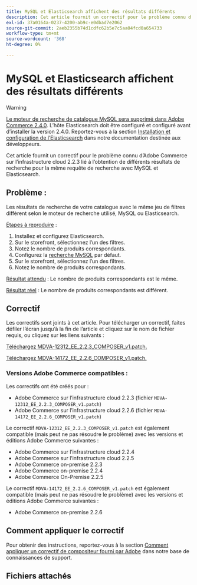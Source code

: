 ```yaml
---
title: MySQL et Elasticsearch affichent des résultats différents
description: Cet article fournit un correctif pour le problème connu d’Adobe Commerce sur l’infrastructure cloud 2.2.3 lié à l’obtention de différents résultats de recherche pour la même requête de recherche avec MySQL et Elasticsearch.
exl-id: 37a0164a-0237-4200-ab9c-e0dbad7e2062
source-git-commit: 2aeb2355b74d1cdfc62b5e7c5aa04fcd0a654733
workflow-type: tm+mt
source-wordcount: '368'
ht-degree: 0%

---
```


# MySQL et Elasticsearch affichent des résultats différents

>[!WARNING]
>
> [Le moteur de recherche de catalogue MySQL sera supprimé dans Adobe Commerce 2.4.0](/help/announcements/adobe-commerce-announcements/mysql-catalog-search-engine-will-be-removed-in-magento-2-4-0.md). L’hôte Elasticsearch doit être configuré et configuré avant d’installer la version 2.4.0. Reportez-vous à la section [Installation et configuration de l’Elasticsearch](https://experienceleague.adobe.com/fr/docs/commerce-operations/configuration-guide/search/overview-search) dans notre documentation destinée aux développeurs.

Cet article fournit un correctif pour le problème connu d’Adobe Commerce sur l’infrastructure cloud 2.2.3 lié à l’obtention de différents résultats de recherche pour la même requête de recherche avec MySQL et Elasticsearch.

## Problème :

Les résultats de recherche de votre catalogue avec le même jeu de filtres diffèrent selon le moteur de recherche utilisé, MySQL ou Elasticsearch.

<u>Étapes à reproduire</u> :

1. Installez et configurez Elasticsearch.
1. Sur le storefront, sélectionnez l’un des filtres.
1. Notez le nombre de produits correspondants.
1. Configurez la [recherche MySQL](/help/announcements/adobe-commerce-announcements/mysql-catalog-search-engine-will-be-removed-in-magento-2-4-0.md) par défaut.
1. Sur le storefront, sélectionnez l’un des filtres.
1. Notez le nombre de produits correspondants.

<u>Résultat attendu</u> :
Le nombre de produits correspondants est le même.

<u>Résultat réel</u> :
Le nombre de produits correspondants est différent.

## Correctif

Les correctifs sont joints à cet article. Pour télécharger un correctif, faites défiler l’écran jusqu’à la fin de l’article et cliquez sur le nom de fichier requis, ou cliquez sur les liens suivants :

[Téléchargez MDVA-12312\_EE\_2.2.3\_COMPOSER\_v1.patch.](assets/MDVA-12312_EE_2.2.3_COMPOSER_v1.patch.zip)

[Téléchargez MDVA-14172\_EE\_2.2.6\_COMPOSER\_v1.patch.](assets/MDVA-14172_EE_2.2.6_COMPOSER_v1.patch.zip)

### Versions Adobe Commerce compatibles :

Les correctifs ont été créés pour :

* Adobe Commerce sur l’infrastructure cloud 2.2.3 (fichier `MDVA-12312_EE_2.2.3_COMPOSER_v1.patch`)
* Adobe Commerce sur l’infrastructure cloud 2.2.6 (fichier `MDVA-14172_EE_2.2.6_COMPOSER_v1.patch`)

Le correctif `MDVA-12312_EE_2.2.3_COMPOSER_v1.patch` est également compatible (mais peut ne pas résoudre le problème) avec les versions et éditions Adobe Commerce suivantes :

* Adobe Commerce sur l’infrastructure cloud 2.2.4
* Adobe Commerce sur l’infrastructure cloud 2.2.5
* Adobe Commerce on-premise 2.2.3
* Adobe Commerce on-premise 2.2.4
* Adobe Commerce On-Premise 2.2.5

Le correctif `MDVA-14172_EE_2.2.6_COMPOSER_v1.patch` est également compatible (mais peut ne pas résoudre le problème) avec les versions et éditions Adobe Commerce suivantes :

* Adobe Commerce on-premise 2.2.6

## Comment appliquer le correctif

Pour obtenir des instructions, reportez-vous à la section [Comment appliquer un correctif de compositeur fourni par Adobe](/help/how-to/general/how-to-apply-a-composer-patch-provided-by-magento.md) dans notre base de connaissances de support.

## Fichiers attachés
